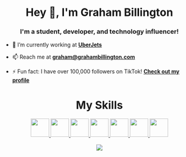<h1 align="center">Hey 👋, I'm Graham Billington</h1>
<h3 align="center">I'm a student, developer, and technology influencer!</h3>

- 🔭 I’m currently working at **[UberJets](https://flyuberjets.com)**

- 📫 Reach me at **[graham@grahambillington.com](mailto:graham@grahambillington.com)**

- ⚡ Fun fact: I have over 100,000 followers on TikTok! **[Check out my profile](https://tiktok.com/@grahambillington)**


<h1 align="center">My Skills</h1>
<div align="center">
  <a href="https://www.javascript.com">
    <img src="https://upload.wikimedia.org/wikipedia/commons/9/99/Unofficial_JavaScript_logo_2.svg" target="_blank" height="48" width="48"    
  </a>
    
  <a href="https://developer.mozilla.org/en-US/docs/Glossary/HTML5">
    <img src="https://upload.wikimedia.org/wikipedia/commons/6/61/HTML5_logo_and_wordmark.svg"target="_blank"  height="48" width="48"    
  </a>
    
  <a href="https://developer.mozilla.org/en-US/docs/Web/CSS">
    <img src="https://upload.wikimedia.org/wikipedia/commons/d/d5/CSS3_logo_and_wordmark.svg" target="_blank" height="48" width="48"    
  </a>
  
  <a href="https://git-scm.com">
    <img src="https://upload.wikimedia.org/wikipedia/commons/3/3f/Git_icon.svg" target="_blank" height="48" width="48"    
  </a>
  
  <a href="https://www.python.org">
    <img src="https://upload.wikimedia.org/wikipedia/commons/c/c3/Python-logo-notext.svg" target="_blank" height="48" width="48"    
  </a>
     
  <a href="https://www.mysql.com">
    <img src="https://www.vectorlogo.zone/logos/mysql/mysql-icon.svg" target="_blank" height="48" width="48"    
  </a>
    
  <a href="https://www.linux.org">
    <img src="https://upload.wikimedia.org/wikipedia/commons/f/f1/Icons8_flat_linux.svg" target="_blank" height="48" width="48"    
  </a>
    
</div>
    
<div align="center">
  <br>
  <img src="https://github-readme-stats.vercel.app/api?username=gbillington1&show_icons=true&count_private=true&custom_title=My Github Stats&hide=contribs" />
</div>


